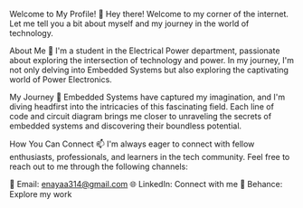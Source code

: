 Welcome to My Profile! 👋
Hey there! Welcome to my corner of the internet. Let me tell you a bit about myself and my journey in the world of technology.

About Me 🌟
I'm a student in the Electrical Power department, passionate about exploring the intersection of technology and power. In my journey, I'm not only delving into Embedded Systems but also exploring the captivating world of Power Electronics.

My Journey 🚀
Embedded Systems have captured my imagination, and I'm diving headfirst into the intricacies of this fascinating field. Each line of code and circuit diagram brings me closer to unraveling the secrets of embedded systems and discovering their boundless potential.

How You Can Connect 📫
I'm always eager to connect with fellow enthusiasts, professionals, and learners in the tech community. Feel free to reach out to me through the following channels:

📧 Email: enayaa314@gmail.com
🌐 LinkedIn: Connect with me
🌠 Behance: Explore my work
